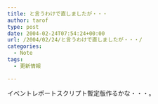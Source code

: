 ```yaml
---
title: と言うわけで直しましたが・・・
author: tarof
type: post
date: 2004-02-24T07:54:24+00:00
url: /2004/02/24/と言うわけで直しましたが・・・/
categories:
  - Note
tags:
  - 更新情報

---
```

イベントレポートスクリプト暫定版作るかな・・・。